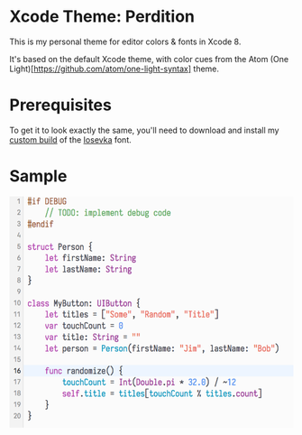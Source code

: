 Xcode Theme: Perdition
======================

This is my personal theme for editor colors & fonts in Xcode 8.

It's based on the default Xcode theme, with color cues from the Atom (One Light)[https://github.com/atom/one-light-syntax] theme.

# Prerequisites

To get it to look exactly the same, you'll need to download and install my [custom build](https://github.com/leonbreedt/iosevka-term-custom) of the [Iosevka](https://github.com/be5invis/Iosevka) font.

# Sample

![Preview](https://raw.githubusercontent.com/leonbreedt/xcode-theme-perdition/master/Preview.png)
